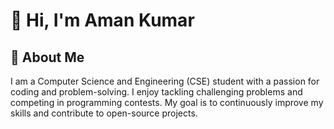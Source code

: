 # 👋 Hi, I'm Aman Kumar

## 🌱 About Me
I am a Computer Science and Engineering (CSE) student with a passion for coding and problem-solving. I enjoy tackling challenging problems and competing in programming contests. My goal is to continuously improve my skills and contribute to open-source projects.
